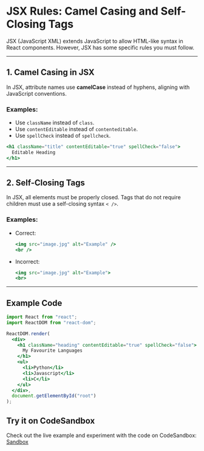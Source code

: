 # **JSX Rules: Camel Casing and Self-Closing Tags**

JSX (JavaScript XML) extends JavaScript to allow HTML-like syntax in React components. However, JSX has some specific rules you must follow.

---

## **1. Camel Casing in JSX**

In JSX, attribute names use **camelCase** instead of hyphens, aligning with JavaScript conventions.

### Examples:

- Use `className` instead of `class`.
- Use `contentEditable` instead of `contenteditable`.
- Use `spellCheck` instead of `spellcheck`.

```jsx
<h1 className="title" contentEditable="true" spellCheck="false">
  Editable Heading
</h1>
```

---

## **2. Self-Closing Tags**

In JSX, all elements must be properly closed. Tags that do not require children must use a self-closing syntax `< />`.

### Examples:

- Correct:
  ```jsx
  <img src="image.jpg" alt="Example" />
  <br />
  ```
- Incorrect:
  ```jsx
  <img src="image.jpg" alt="Example">
  <br>
  ```

---

## **Example Code**

```jsx
import React from "react";
import ReactDOM from "react-dom";

ReactDOM.render(
  <div>
    <h1 className="heading" contentEditable="true" spellCheck="false">
      My Favourite Languages
    </h1>
    <ul>
      <li>Python</li>
      <li>Javascript</li>
      <li>C</li>
    </ul>
  </div>,
  document.getElementById("root")
);
```

## **Try it on CodeSandbox**

Check out the live example and experiment with the code on CodeSandbox:  
[Sandbox](https://codesandbox.io/p/sandbox/fervent-shirley-r67ggh)


